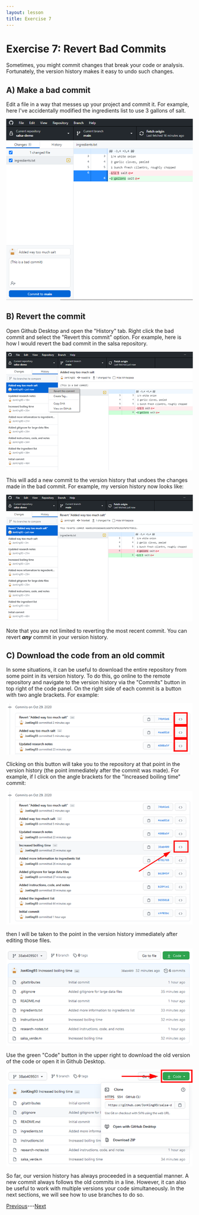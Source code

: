 ```yaml
---
layout: lesson
title: Exercise 7
---
```


# Exercise 7: Revert Bad Commits

Sometimes, you might commit changes that break your code or analysis. Fortunately, the version history makes it easy to undo such changes.

## A) Make a bad commit

Edit a file in a way that messes up your project and commit it. For example, here I've accidentally modified the ingredients list to use 3 gallons of salt.

![The changes tab shows that the ingredient list has been altered to use 3 gallons of salt.](..\assets\images\E7\bad-commit.png)

## B) Revert the commit

Open Github Desktop and open the "History" tab. Right click the bad commit and select the "Revert this commit" option. For example, here is how I would revert the bad commit in the salsa repository.

![In the history tab, the bad commit is selected. A dropdown menu includes the option to revert the commit.](..\assets\images\E7\revert.png)

This will add a new commit to the version history that undoes the changes made in the bad commit. For example, my version history now looks like:

![In the history tab, the bad commit is reverted. The right side indicates that the ingredients list has changed back to its original state.](..\assets\images\E7\reverted.png)

Note that you are not limited to reverting the most recent commit. You can revert ***any*** commit in your version history.

## C) Download the code from an old commit

In some situations, it can be useful to download the entire repository from some point in its version history. To do this, go online to the remote repository and navigate to the version history via the "Commits" button in top right of the code panel. On the right side of each commit is a button with two angle brackets. For example:

![In the version history for the remote repository, the angle bracket button on the right side of each commit is highlighted.](..\assets\images\E7\brackets.png)

Clicking on this button will take you to the repository at that point in the version history (the point immediately after the commit was made). For example, if I click on the angle brackets for the "Increased boiling time" commit:

![In the version history for the remote repository, the angle bracket button for the boiling time commit is highlighted.](..\assets\images\E7\brackets2.png)

then I will be taken to the point in the version history immediately after editing those files.

![The files at the point of the old commit are displayed in the remote repository's code window.](..\assets\images\E7\browse.png)

Use the green "Code" button in the upper right to download the old version of the code or open it in Github Desktop.

![The green code button has a red arrow pointing to it. From the button, a dropdown menu includes the option to download the code.](..\assets\images\E7\download.png)


So far, our version history has always proceeded in a sequential manner. A new commit always follows the old commits in a line. However, it can also be useful to work with multiple versions your code simultaneously. In the next sections, we will see how to use branches to do so.

[Previous](exercise-6)---[Next](06-branch)
